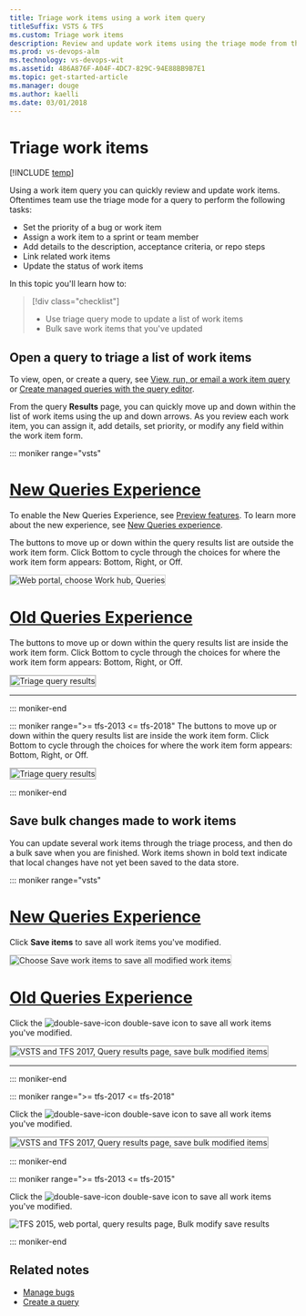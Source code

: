 ```yaml
---
title: Triage work items using a work item query 
titleSuffix: VSTS & TFS  
ms.custom: Triage work items
description: Review and update work items using the triage mode from the query results view in Visual Studio Team Services and Team Foundation Server
ms.prod: vs-devops-alm
ms.technology: vs-devops-wit
ms.assetid: 486A876F-A04F-4DC7-829C-94E88BB9B7E1 
ms.topic: get-started-article
ms.manager: douge
ms.author: kaelli
ms.date: 03/01/2018
---
```



# Triage work items  

[!INCLUDE [temp](../_shared/version-vsts-tfs-all-versions.md)]

Using a work item query you can quickly review and update work items. Oftentimes team use the triage mode for a query to perform the following tasks: 
- Set the priority of a bug or work item 
- Assign a work item to a sprint or team member 
- Add details to the description, acceptance criteria, or repo steps 
- Link related work items 
- Update the status of work items 

In this topic you'll learn how to:

> [!div class="checklist"]
> * Use triage query mode to update a list of work items &nbsp;&nbsp;&nbsp;
> * Bulk save work items that you've updated &nbsp;&nbsp;&nbsp;&nbsp;&nbsp;&nbsp; 


## Open a query to triage a list of work items 

To view, open, or create a query, see [View, run, or email a work item query](view-run-query.md) or [Create managed queries with the query editor](using-queries.md). 

From the query **Results** page, you can quickly move up and down within the list of work items using the up and down arrows. As you review each work item, you can assign it, add details, set priority, or modify any field within the work item form.  

::: moniker range="vsts"

# [New Queries Experience](#tab/new-query-exp)
<!---### VSTS: New queries experience-->

To enable the New Queries Experience, see [Preview features](../../collaborate/preview-features.md). To learn more about the new experience, see [New Queries experience](queries-preview.md).  

The buttons to move up or down within the query results list are outside the work item form. Click Bottom to cycle through the choices for where the work item form appears: Bottom, Right, or Off. 

<img src="_img/triage-queries/triage-buttons-new-exp.png" alt="Web portal, choose Work hub, Queries" style="border: 1px solid #C3C3C3;" /> 

# [Old Queries Experience](#tab/new-query-exp)
<!---### VSTS: Old queries experience, TFS 2017, TFS 2015, TFS 2013-->

The buttons to move up or down within the query results list are inside the work item form. Click Bottom to cycle through the choices for where the work item form appears: Bottom, Right, or Off.

<img src="_img/triage-queries/scrum-active-bug-triage-mode-co.png" alt="Triage query results" style="border: 2px solid #C3C3C3;" />

---
::: moniker-end

::: moniker range=">= tfs-2013 <= tfs-2018"
The buttons to move up or down within the query results list are inside the work item form. Click Bottom to cycle through the choices for where the work item form appears: Bottom, Right, or Off.

<img src="_img/triage-queries/scrum-active-bug-triage-mode-co.png" alt="Triage query results" style="border: 2px solid #C3C3C3;" />

::: moniker-end
 
## Save bulk changes made to work items 

You can update several work items through the triage process, and then do a bulk save when you are finished. Work items shown in bold text indicate that local changes have not yet been saved to the data store.   


::: moniker range="vsts"

# [New Queries Experience](#tab/new-query-exp)

Click **Save items** to save all work items you've modified. 

<img src="_img/triage-queries/save-work-items-new-exp.png" alt="Choose Save work items to save all modified work items" style="border: 1px solid #C3C3C3;" /> 

# [Old Queries Experience](#tab/new-query-exp)
Click the ![double-save-icon](../_img/icons/icon-double-save.png) double-save icon to save all work items you've modified.

<img src="../backlogs/_img/bulk-modify-save-ts.png" alt="VSTS and TFS 2017, Query results page, save bulk modified items" style="border: 2px solid #C3C3C3;" />

---
::: moniker-end

::: moniker range=">= tfs-2017 <= tfs-2018"

Click the ![double-save-icon](../_img/icons/icon-double-save.png) double-save icon to save all work items you've modified.

<img src="../backlogs/_img/bulk-modify-save-ts.png" alt="VSTS and TFS 2017, Query results page, save bulk modified items" style="border: 2px solid #C3C3C3;" />

::: moniker-end

::: moniker range=">= tfs-2013 <= tfs-2015"

Click the ![double-save-icon](../_img/icons/icon-double-save.png) double-save icon to save all work items you've modified.

![TFS 2015, web portal, query results page, Bulk modify save results](../backlogs/_img/IC677240.png)  

::: moniker-end

## Related notes

- [Manage bugs](../backlogs/manage-bugs.md) 
- [Create a query](using-queries.md) 
